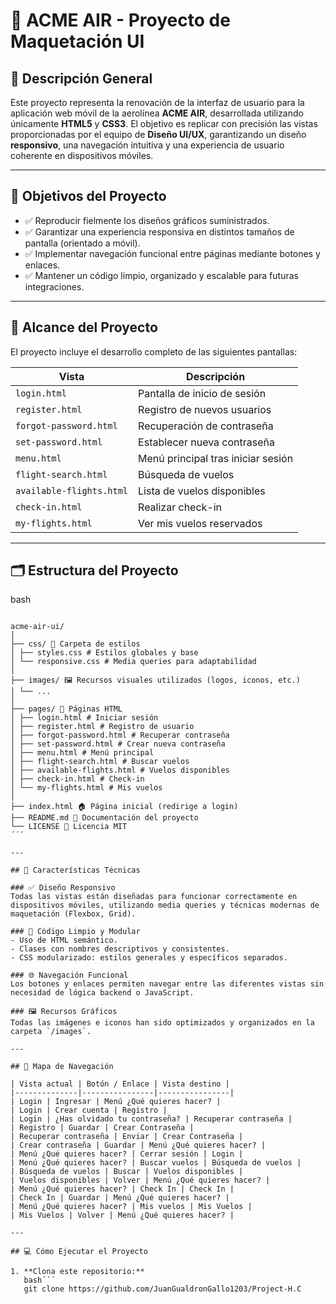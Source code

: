 # 🛫 ACME AIR - Proyecto de Maquetación UI

## 📌 Descripción General

Este proyecto representa la renovación de la interfaz de usuario para la aplicación web móvil de la aerolínea **ACME AIR**, desarrollada utilizando únicamente **HTML5** y **CSS3**. El objetivo es replicar con precisión las vistas proporcionadas por el equipo de **Diseño UI/UX**, garantizando un diseño **responsivo**, una navegación intuitiva y una experiencia de usuario coherente en dispositivos móviles.

---

## 🎯 Objetivos del Proyecto

- ✅ Reproducir fielmente los diseños gráficos suministrados.
- ✅ Garantizar una experiencia responsiva en distintos tamaños de pantalla (orientado a móvil).
- ✅ Implementar navegación funcional entre páginas mediante botones y enlaces.
- ✅ Mantener un código limpio, organizado y escalable para futuras integraciones.

---

## 🧩 Alcance del Proyecto

El proyecto incluye el desarrollo completo de las siguientes pantallas:

| Vista | Descripción |
|-------|-------------|
| `login.html` | Pantalla de inicio de sesión |
| `register.html` | Registro de nuevos usuarios |
| `forgot-password.html` | Recuperación de contraseña |
| `set-password.html` | Establecer nueva contraseña |
| `menu.html` | Menú principal tras iniciar sesión |
| `flight-search.html` | Búsqueda de vuelos |
| `available-flights.html` | Lista de vuelos disponibles |
| `check-in.html` | Realizar check-in |
| `my-flights.html` | Ver mis vuelos reservados |

---

## 🗂️ Estructura del Proyecto
bash
```

acme-air-ui/
│
├── css/ 🎨 Carpeta de estilos
│ ├── styles.css # Estilos globales y base
│ └── responsive.css # Media queries para adaptabilidad
│
├── images/ 🖼️ Recursos visuales utilizados (logos, iconos, etc.)
│ └── ...
│
├── pages/ 📄 Páginas HTML
│ ├── login.html # Iniciar sesión
│ ├── register.html # Registro de usuario
│ ├── forgot-password.html # Recuperar contraseña
│ ├── set-password.html # Crear nueva contraseña
│ ├── menu.html # Menú principal
│ ├── flight-search.html # Buscar vuelos
│ ├── available-flights.html # Vuelos disponibles
│ ├── check-in.html # Check-in
│ └── my-flights.html # Mis vuelos
│
├── index.html 🏠 Página inicial (redirige a login)
├── README.md 📝 Documentación del proyecto
└── LICENSE 🔐 Licencia MIT
´´´

---

## 🔧 Características Técnicas

### ✅ Diseño Responsivo
Todas las vistas están diseñadas para funcionar correctamente en dispositivos móviles, utilizando media queries y técnicas modernas de maquetación (Flexbox, Grid).

### 🧼 Código Limpio y Modular
- Uso de HTML semántico.
- Clases con nombres descriptivos y consistentes.
- CSS modularizado: estilos generales y específicos separados.

### 🌐 Navegación Funcional
Los botones y enlaces permiten navegar entre las diferentes vistas sin necesidad de lógica backend o JavaScript.

### 🖼️ Recursos Gráficos
Todas las imágenes e iconos han sido optimizados y organizados en la carpeta `/images`.

---

## 🧭 Mapa de Navegación

| Vista actual | Botón / Enlace | Vista destino |
|--------------|----------------|----------------|
| Login | Ingresar | Menú ¿Qué quieres hacer? |
| Login | Crear cuenta | Registro |
| Login | ¿Has olvidado tu contraseña? | Recuperar contraseña |
| Registro | Guardar | Crear Contraseña |
| Recuperar contraseña | Enviar | Crear Contraseña |
| Crear contraseña | Guardar | Menú ¿Qué quieres hacer? |
| Menú ¿Qué quieres hacer? | Cerrar sesión | Login |
| Menú ¿Qué quieres hacer? | Buscar vuelos | Búsqueda de vuelos |
| Búsqueda de vuelos | Buscar | Vuelos disponibles |
| Vuelos disponibles | Volver | Menú ¿Qué quieres hacer? |
| Menú ¿Qué quieres hacer? | Check In | Check In |
| Check In | Guardar | Menú ¿Qué quieres hacer? |
| Menú ¿Qué quieres hacer? | Mis vuelos | Mis Vuelos |
| Mis Vuelos | Volver | Menú ¿Qué quieres hacer? |

---

## 💻 Cómo Ejecutar el Proyecto

1. **Clona este repositorio:**
   bash´´´
   git clone https://github.com/JuanGualdronGallo1203/Project-H.C
